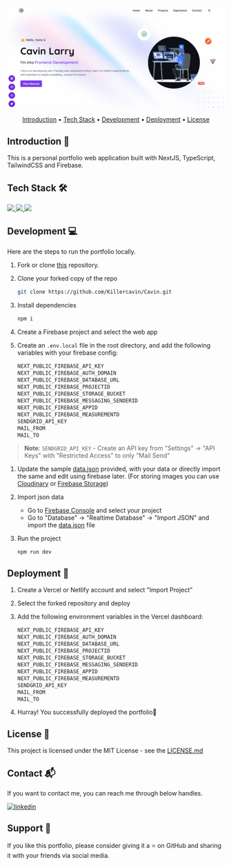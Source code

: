 ![Portfolio](./public/portfolio-fork-light.png)

<p align="center">
  <a href="#introduction-">Introduction</a> •
  <a href="#tech-stack-%EF%B8%8F">Tech Stack</a> •
  <a href="#development-">Development</a> •
    <a href="#deployment-">Deployment</a> •
  <a href="#license-">License</a>
</p>

</div>

## Introduction 👋
This is a personal portfolio web application built with NextJS, TypeScript, TailwindCSS and Firebase.

## Tech Stack 🛠️

 <p>
 <a href="https://nextjs.org">
    <img src="https://img.shields.io/badge/Next.js-000000.svg?style=for-the-badge&logo=nextdotjs&logoColor=white" />
    </a>
  <a href="https://tailwindcss.com">
    <img src="https://img.shields.io/badge/Tailwind%20CSS-06B6D4.svg?style=for-the-badge&logo=Tailwind-CSS&logoColor=white" />
  </a>
  <a href="https://www.typescriptlang.org">
    <img src="https://img.shields.io/badge/TypeScript-3178C6.svg?style=for-the-badge&logo=TypeScript&logoColor=white" />
  </a>
</p>

## Development 💻

Here are the steps to run the portfolio locally.

1. Fork or clone [this](https://github.com/Killercavin/Cavin.git) repository.

2. Clone your forked copy of the repo

   ```bash
   git clone https://github.com/Killercavin/Cavin.git
   ```

3. Install dependencies

   ```bash
   npm i
   ```

4. Create a Firebase project and select the web app

5. Create an `.env.local` file in the root directory, and add the following variables with your firebase config:
   ```
   NEXT_PUBLIC_FIREBASE_API_KEY
   NEXT_PUBLIC_FIREBASE_AUTH_DOMAIN
   NEXT_PUBLIC_FIREBASE_DATABASE_URL
   NEXT_PUBLIC_FIREBASE_PROJECTID
   NEXT_PUBLIC_FIREBASE_STORAGE_BUCKET
   NEXT_PUBLIC_FIREBASE_MESSAGING_SENDERID
   NEXT_PUBLIC_FIREBASE_APPID
   NEXT_PUBLIC_FIREBASE_MEASUREMENTD
   SENDGRID_API_KEY
   MAIL_FROM
   MAIL_TO
   ```
   <!-- write text to tell user to get sendgrid keys from dashboard and add here -->

> **Note**: `SENDGRID_API_KEY` - Create an API key from "Settings" -> "API Keys" with "Restricted Access" to only "Mail Send"

1. Update the sample [data.json](https://github.com/Killercavin/Cavin/blob/main/data.json) provided, with your data or directly import the same and edit using firebase later. (For storing images you can use [Cloudinary](https://cloudinary.com) or [Firebase Storage](https://firebase.google.com/docs/storage))

2. Import json data

   - Go to [Firebase Console](https://console.firebase.google.com) and select your project
   - Go to "Database" -> "Realtime Database" -> "Import JSON" and import the [data.json](https://github.com/Killercavin/Cavin/blob/main/data.json) file

3. Run the project

   ```bash
   npm run dev
   ```

## Deployment 🚀

1. Create a Vercel or Netlify account and select "Import Project"

2. Select the forked repository and deploy

3. Add the following environment variables in the Vercel dashboard:
   ```
   NEXT_PUBLIC_FIREBASE_API_KEY
   NEXT_PUBLIC_FIREBASE_AUTH_DOMAIN
   NEXT_PUBLIC_FIREBASE_DATABASE_URL
   NEXT_PUBLIC_FIREBASE_PROJECTID
   NEXT_PUBLIC_FIREBASE_STORAGE_BUCKET
   NEXT_PUBLIC_FIREBASE_MESSAGING_SENDERID
   NEXT_PUBLIC_FIREBASE_APPID
   NEXT_PUBLIC_FIREBASE_MEASUREMENTD
   SENDGRID_API_KEY
   MAIL_FROM
   MAIL_TO
   ```
4. Hurray! You successfully deployed the portfolio🥳

## License 📄

This project is licensed under the MIT License - see the [LICENSE.md](https://github.com/Killercavin/Cavin/main/LICENSE.md)

## Contact 📬

If you want to contact me, you can reach me through below handles.

[![linkedin](https://img.shields.io/badge/LinkedIn-0077B5?style=for-the-badge&logo=linkedin&logoColor=white)](https://www.linkedin.com/in/killercavin)

## Support 🙌

If you like this portfolio, please consider giving it a ⭐ on GitHub and sharing it with your friends via social media.
